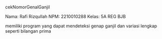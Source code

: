 
cekNomorGenalGanjil

Nama: Rafi Rizqullah
NPM: 2210010288
Kelas: 5A REG BJB

memiliki program yang dapat mendeteksi genap ganjil dan variasi lengkap seperti bilangan prima


